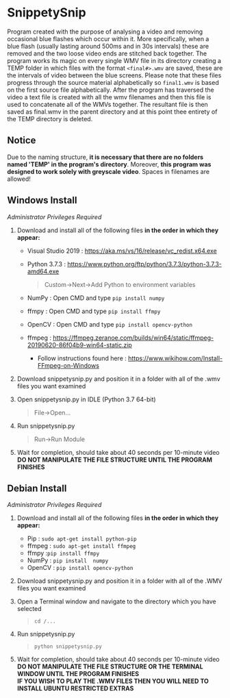 # SnippetySnip
Program created with the purpose of analysing a video and removing occasional blue flashes which occur within it.  More specifically, when a blue flash (usually lasting around 500ms and in 30s intervals) these are removed and the two loose video ends are stitched back together.  The program works its magic on every single WMV file in its directory creating a TEMP folder in which files with the format  `<final#>.wmv` are saved, these are the intervals of video between the blue screens.  Please note that these files progress through the source material alphabetically so `final1.wmv` is based on the first source file alphabetically.  After the program has traversed the video a text file is created with all the wmv filenames and then this file is used to concatenate all of the WMVs together.  The resultant file is then saved as final.wmv in the parent directory and at this point thee entirety of the TEMP directory is deleted.

  
## Notice
Due to the naming structure, __it is necessary that there are no folders named 'TEMP' in the program's directory__. Moreover, __this program was designed to work solely with greyscale video__.  Spaces in filenames are allowed! <br>

## Windows Install
_Administrator Privileges Required_
1) Download and install all of the following files **in the order in which they appear:**<br>
    - Visual Studio 2019 : https://aka.ms/vs/16/release/vc_redist.x64.exe<br>
    - Python 3.7.3 : https://www.python.org/ftp/python/3.7.3/python-3.7.3-amd64.exe<br> 
      > Custom->Next->Add Python to environment variables
   
    - NumPy : Open CMD and type `pip install numpy`<br>
    - ffmpy : Open CMD and type `pip install ffmpy`<br>
    - OpenCV : Open CMD and type `pip install opencv-python`<br>
    - ffmpeg : https://ffmpeg.zeranoe.com/builds/win64/static/ffmpeg-20190620-86f04b9-win64-static.zip<br>
      - Follow instructions found here : https://www.wikihow.com/Install-FFmpeg-on-Windows
2) Download snippetysnip.py and position it in a folder with all of the .wmv files you want examined<br>
3) Open snippetysnip.py in IDLE (Python 3.7 64-bit)
   > File->Open...
  
4) Run snippetysnip.py
    > Run->Run Module
   
5) Wait for completion, should take about 40 seconds per 10-minute video <br>
**DO NOT MANIPULATE THE FILE STRUCTURE UNTIL THE PROGRAM FINISHES**


## Debian Install
_Administrator Privileges Required_
1) Download and install all of the following files **in the order in which they appear:**<br>
    - Pip : `sudo apt-get install python-pip`<br> 
    - ffmpeg : `sudo apt-get install ffmpeg`<br>
    - ffmpy :`pip install ffmpy`<br>
    - NumPy : `pip install  numpy`<br>
    - OpenCV : `pip install opencv-python`<br>
2) Download snippetysnip.py and position it in a folder with all of the .WMV files you want examined<br>
3) Open a Terminal window and navigate to the directory which you have selected
   > `cd /...`
  
4) Run snippetysnip.py
    > `python snippetysnip.py`
  
5) Wait for completion, should take about 40 seconds per 10-minute video <br>
**DO NOT MANIPULATE THE FILE STRUCTURE OR THE TERMINAL WINDOW UNTIL THE PROGRAM FINISHES**<br>
**IF YOU WISH TO PLAY THE .WMV FILES THEN YOU WILL NEED TO INSTALL UBUNTU RESTRICTED EXTRAS**
